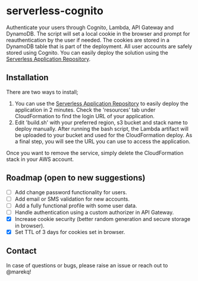 serverless-cognito
==================
Authenticate your users through Cognito, Lambda, API Gateway and DynamoDB. The script will set a local cookie in the browser and prompt for reauthentication by the user if needed. The cookies are stored in a DynamoDB table that is part of the deployment. All user accounts are safely stored using Cognito. You can easily deploy the solution using the [Serverless Application Repository](https://serverlessrepo.aws.amazon.com/applications/arn:aws:serverlessrepo:us-east-1:517266833056:applications~serverless-cognito).

Installation
------------

There are two ways to install;
1. You can  use the [Serverless Application Repository](https://serverlessrepo.aws.amazon.com/applications/arn:aws:serverlessrepo:us-east-1:517266833056:applications~serverless-cognito) to easily deploy the application in 2 minutes. Check the 'resources' tab under CloudFormation to find the login URL of your application.
2. Edit 'build.sh' with your preferred region, s3 bucket and stack name to deploy manually. After running the bash script, the Lambda artifact will be uploaded to your bucket and used for the CloudFormation deploy. As a final step, you will see the URL you can use to access the application.

Once you want to remove the service, simply delete the CloudFormation stack in your AWS account. 

Roadmap (open to new suggestions)
---------------------------------

- [ ] Add change password functionality for users.
- [ ] Add email or SMS validation for new accounts. 
- [ ] Add a fully functional profile with some user data.
- [ ] Handle authentication using a custom authorizer in API Gateway. 
- [X] Increase cookie security (better random generation and secure storage in browser).
- [X] Set TTL of 3 days for cookies set in browser.

Contact
-------

In case of questions or bugs, please raise an issue or reach out to @marekq!
